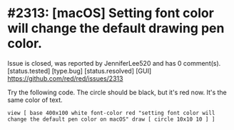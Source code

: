
#2313: [macOS] Setting font color will change the default drawing pen color.
================================================================================
Issue is closed, was reported by JenniferLee520 and has 0 comment(s).
[status.tested] [type.bug] [status.resolved] [GUI]
<https://github.com/red/red/issues/2313>

Try the following code. The circle should be black, but it's red now. It's the same color of text.
```Red
view [ base 400x100 white font-color red "setting font color will change the default pen color on macOS" draw [ circle 10x10 10 ] ]
```


